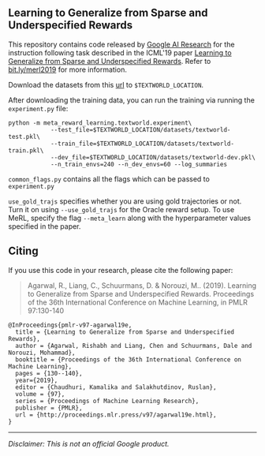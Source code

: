 ## Learning to Generalize from Sparse and Underspecified Rewards

This repository contains code released by
[Google AI Research](https://ai.google/research) for the instruction following
task described in the ICML'19 paper
[Learning to Generalize from Sparse and Underspecified Rewards](https://arxiv.org/abs/1902.07198).
Refer to [bit.ly/merl2019](https://thesparta.github.io/merl/) for more information.

Download the datasets from this [url](https://storage.googleapis.com/merl/textworld/datasets.tar.gz)
to `$TEXTWORLD_LOCATION`.

After downloading the training data, you can run the training via running
the `experiment.py` file:

```
python -m meta_reward_learning.textworld.experiment\
            --test_file=$TEXTWORLD_LOCATION/datasets/textworld-test.pkl\
            --train_file=$TEXTWORLD_LOCATION/datasets/textworld-train.pkl\
            --dev_file=$TEXTWORLD_LOCATION/datasets/textworld-dev.pkl\
            --n_train_envs=240 --n_dev_envs=60 --log_summaries
```

`common_flags.py` contains all the flags which can be passed to `experiment.py`

`use_gold_trajs` specifies whether you are using gold trajectories or not.
Turn it on using `--use_gold_trajs` for the Oracle reward setup.
To use MeRL, specify the flag `--meta_learn` along with the hyperparameter
values specified in the paper.

Citing
------
If you use this code in your research, please cite the following paper:

> Agarwal, R., Liang, C., Schuurmans, D. & Norouzi, M.. (2019).
> Learning to Generalize from Sparse and Underspecified Rewards.
> Proceedings of the 36th International Conference on Machine Learning,
> in PMLR 97:130-140

    @InProceedings{pmlr-v97-agarwal19e,
      title = {Learning to Generalize from Sparse and Underspecified Rewards},
      author = {Agarwal, Rishabh and Liang, Chen and Schuurmans, Dale and Norouzi, Mohammad},
      booktitle = {Proceedings of the 36th International Conference on Machine Learning},
      pages = {130--140},
      year={2019},
      editor = {Chaudhuri, Kamalika and Salakhutdinov, Ruslan},
      volume = {97},
      series = {Proceedings of Machine Learning Research},
      publisher = {PMLR},
      url = {http://proceedings.mlr.press/v97/agarwal19e.html},
    }

---

*Disclaimer: This is not an official Google product.*
